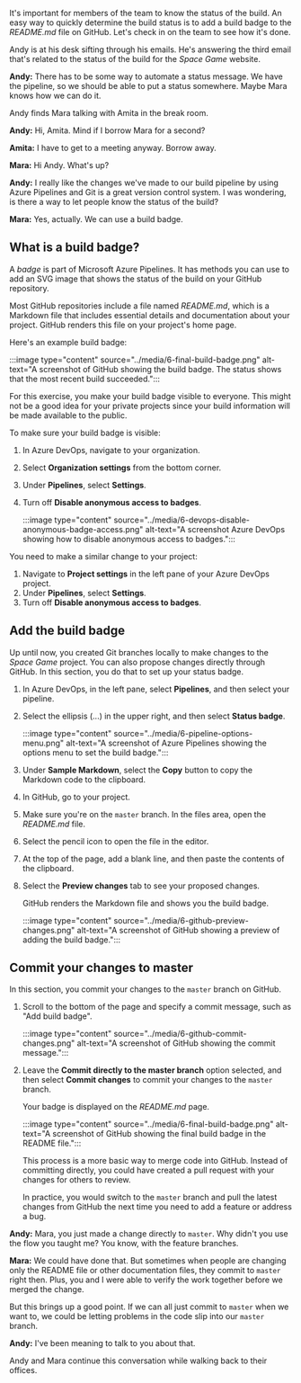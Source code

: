 It's important for members of the team to know the status of the build. An easy way to quickly determine the build status is to add a build badge to the *README.md* file on GitHub. Let's check in on the team to see how it's done.

Andy is at his desk sifting through his emails. He's answering the third email that's related to the status of the build for the _Space Game_ website.

**Andy:** There has to be some way to automate a status message. We have the pipeline, so we should be able to put a status somewhere. Maybe Mara knows how we can do it.

Andy finds Mara talking with Amita in the break room.

**Andy:** Hi, Amita. Mind if I borrow Mara for a second?

**Amita:** I have to get to a meeting anyway. Borrow away.

**Mara:** Hi Andy. What's up?

**Andy:** I really like the changes we've made to our build pipeline by using Azure Pipelines and Git is a great version control system. I was wondering, is there a way to let people know the status of the build?

**Mara:** Yes, actually. We can use a build badge.

## What is a build badge?

A _badge_ is part of Microsoft Azure Pipelines. It has methods you can use to add an SVG image that shows the status of the build on your GitHub repository.

Most GitHub repositories include a file named *README.md*, which is a Markdown file that includes essential details and documentation about your project. GitHub renders this file on your project's home page.

Here's an example build badge:

:::image type="content" source="../media/6-final-build-badge.png" alt-text="A screenshot of GitHub showing the build badge. The status shows that the most recent build succeeded.":::

For this exercise, you make your build badge visible to everyone. This might not be a good idea for your private projects since your build information will be made available to the public.

To make sure your build badge is visible:

1. In Azure DevOps, navigate to your organization.
1. Select **Organization settings** from the bottom corner.
1. Under **Pipelines**, select **Settings**.
1. Turn off **Disable anonymous access to badges**.

    :::image type="content" source="../media/6-devops-disable-anonymous-badge-access.png" alt-text="A screenshot Azure DevOps showing how to disable anonymous access to badges.":::

You need to make a similar change to your project:

1. Navigate to **Project settings** in the left pane of your Azure DevOps project.
1. Under **Pipelines**, select **Settings**.
1. Turn off **Disable anonymous access to badges**.

## Add the build badge

Up until now, you created Git branches locally to make changes to the _Space Game_ project. You can also propose changes directly through GitHub. In this section, you do that to set up your status badge.

1. In Azure DevOps, in the left pane, select **Pipelines**, and then select your pipeline.
1. Select the ellipsis (...) in the upper right, and then select **Status badge**.

    :::image type="content" source="../media/6-pipeline-options-menu.png" alt-text="A screenshot of Azure Pipelines showing the options menu to set the build badge.":::

1. Under **Sample Markdown**, select the **Copy** button to copy the Markdown code to the clipboard.
1. In GitHub, go to your project.
1. Make sure you're on the `master` branch. In the files area, open the *README.md* file.
1. Select the pencil icon to open the file in the editor.
1. At the top of the page, add a blank line, and then paste the contents of the clipboard.
1. Select the **Preview changes** tab to see your proposed changes.

    GitHub renders the Markdown file and shows you the build badge.

    :::image type="content" source="../media/6-github-preview-changes.png" alt-text="A screenshot of GitHub showing a preview of adding the build badge.":::

## Commit your changes to master

In this section, you commit your changes to the `master` branch on GitHub.

1. Scroll to the bottom of the page and specify a commit message, such as "Add build badge".

    :::image type="content" source="../media/6-github-commit-changes.png" alt-text="A screenshot of GitHub showing the commit message.":::

1. Leave the **Commit directly to the master branch** option selected, and then select **Commit changes** to commit your changes to the `master` branch.

    Your badge is displayed on the *README.md* page.

    :::image type="content" source="../media/6-final-build-badge.png" alt-text="A screenshot of GitHub showing the final build badge in the README file.":::

    This process is a more basic way to merge code into GitHub. Instead of committing directly, you could have created a pull request with your changes for others to review.

    In practice, you would switch to the `master` branch and pull the latest changes from GitHub the next time you need to add a feature or address a bug.

**Andy:** Mara, you just made a change directly to `master`. Why didn't you use the flow you taught me? You know, with the feature branches.

**Mara:** We could have done that. But sometimes when people are changing only the README file or other documentation files, they commit to `master` right then. Plus, you and I were able to verify the work together before we merged the change.

But this brings up a good point. If we can all just commit to `master` when we want to, we could be letting problems in the code slip into our `master` branch.

**Andy:** I've been meaning to talk to you about that.

Andy and Mara continue this conversation while walking back to their offices.
